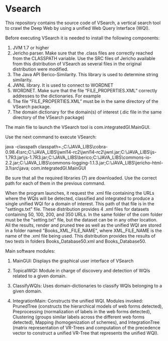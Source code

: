 # Vsearch
This repository contains the source code of VSearch, a vertical search tool to crawl the Deep Web by using a unified Web Query Interface (WQI).

Before executing VSearch it is needed to install the following components:

1. JVM 1.7 or higher
2. Jericho parser. Make sure that the .class files are correctly reached from the CLASSPATH variable. Use the SRC files of Jericho available from this distribution of VSearch as several files in the original distribution were modified. 
3. The Java API Berico-Similarity. This library is used to determine string similarity. 
4. JWNL library. It is used to connect to WORDNET
5. WORDNET. Make sure that the file “FILE_PROPERTIES.XML” correctly addresses to the dictionaries. For example <PARAM NAME="DICTIONARY_PATH" VALUE="C:\PROGRAM FILES\WORDNET\2.1\DICT"/>
6. The file “FILE_PROPERTIES.XML” must be in the same directory of the VSearch package. 
7. The domain dictionary for the domain(s) of interest (.dic file in the same directory of the VSearch package)

The main file to launch the VSearch tool is com.integratedGI.MainGUI.

Use the next command to execute VSearch:

java -classpath classpath=.;C:\JAVA_LIBS\cobra-0.98.4\src;C:\JAVA_LIBS\jwnl14-rc2\jwnl14-rc2\jwnl.jar;C:\JAVA_LIBS\js-1.7R3.jar\js-1.7R3.jar;C:\JAVA_LIBS\berico;C:\JAVA_LIBS\commons-io-2.2.jar;C:\JAVA_LIBS\commons-logging-1.1.3.jar;C:\JAVA_LIBS\jericho-html-3.1\src\java; com.integratedGI.MainGUI 

Be sure that all the required libraries (7) are downloaded. Use the correct path for each of them in the previous command.

When the program launches, it request the .xml file containing the URLs where the WQIs will be detected, classified and integrated to produce a single unified WQI for a domain of interest. This path of that file is in the "settings.txt" file. These distribution provides  4 .xml files for datasets containing 50, 100, 200, and 350 URLs.
In the same folder of the com folder must be the "setting.txt" file, but the dataset can be in any other location.
All the results, render and pruned tree as well as the unified WQI are stored in a folder named "Books_XML_FILE_NAME", where XML_FILE_NAME is the name of the .xml file being used. This distribution provides the results of two tests in folders Books_Database50.xml and Books_Database50. 


Main software modules:
 
1. MainGUI: Displays the graphical user interface of VSearch

2. TopicalWQI: Module in charge of discovery and detection of WQIs related to a given domain. 

3. ClassifyWQIs: Uses domain-dictionaries to classify WQIs belonging to a given domain. 

4. IntegrationMain: Constructs the unified WQI. Modules invoked: PrunedTree (constructs the hierarchical models of web forms detected), Preprocessing (normalization of labels in the web forms detected), Clustering (groups similar labels across the different web forms detected), Mapping (homogenization of schemes), and IntegrationTree (matrix representation of VR-Trees and computation of the precedence vector to construct a unified VR-Tree that represents the unified WQI). 
